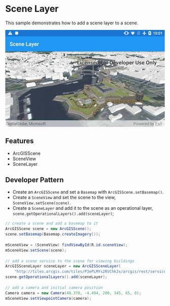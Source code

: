 # Scene Layer
This sample demonstrates how to add a scene layer to a scene.

![Scene Layer App](scene-layer.png)

## Features
* ArcGISScene
* SceneView
* SceneLayer

## Developer Pattern
- Create an `ArcGISScene` and set a `Basemap` with `ArcGISScene.setBasemap()`.
- Create a `SceneView` and set the scene to the view, `SceneView.setScene(scene)`. 
- Create a `SceneLayer` and add it to the scene as an operational layer, `scene.getOperationalLayers().add(sceneLayer)`;

```java
// create a scene and add a basemap to it
ArcGISScene scene = new ArcGISScene();
scene.setBasemap(Basemap.createImagery());

mSceneView = (SceneView) findViewById(R.id.sceneView);
mSceneView.setScene(scene);

// add a scene service to the scene for viewing buildings
ArcGISSceneLayer sceneLayer = new ArcGISSceneLayer(
    "http://tiles.arcgis.com/tiles/P3ePLMYs2RVChkJx/arcgis/rest/services/Buildings_Brest/SceneServer");
scene.getOperationalLayers().add(sceneLayer);

// add a camera and initial camera position
Camera camera = new Camera(48.378, -4.494, 200, 345, 65, 0);
mSceneView.setViewpointCamera(camera);
```
